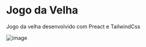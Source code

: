 # Jogo da Velha
Jogo da velha desenvolvido com Preact e TailwindCss

![image](https://user-images.githubusercontent.com/62003732/212443631-dba4766d-f610-43af-92db-83de98aa9a0b.png)

